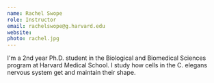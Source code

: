 ```yaml
---
name: Rachel Swope
role: Instructor
email: rachelswope@g.harvard.edu
website: 
photo: rachel.jpg
---
```


I'm a 2nd year Ph.D. student in the Biological and Biomedical Sciences program at Harvard Medical School. I study how cells in the C. elegans nervous system get and maintain their shape.
